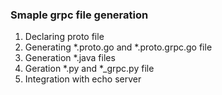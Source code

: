 ### Smaple grpc file generation
1. Declaring proto file
2. Generating *.proto.go and *.proto.grpc.go file
3. Generation *.java files
4. Geration *.py and *_grpc.py file
5. Integration with echo server

